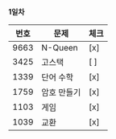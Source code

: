 __1일차__

|번호|문제|체크|
|----|-------|--|
|9663|N-Queen|[x]|
|3425|고스택|[ ]|
|1339|단어 수학|[x]|
|1759|암호 만들기|[x]|
|1103|게임|[x]|
|1039|교환|[x]|